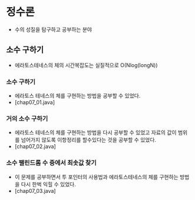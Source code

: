 # 정수론
- 수의 성질을 탐구하고 공부하는 분야

## 소수 구하기
- 에라토스테네스의 체의 시간복잡도는 실질적으로 O(Nlog(longN))

### 소수 구하기
- 에라토스 테네스의 체를 구현하는 방법을 공부할 수 있었다.
- [chap07_01.java]

### 거의 소수 구하기
- 에라토스 테네스의 체를 구현하는 방법을 다시 공부할 수 있었고 자료의 값이 범위를 넘어가지 않도록 이항정리를 할수있다는 것을 공부할 수 있었다.
- [chap07_02.java]

### 소수 팰린드롬 수 중에서 최솟값 찾기
- 이 문제를 공부하면서 투 포인터의 사용법과 에라토스테네스의 체를 구현하는 방법을 다시 한벅 익힐 수 있었다.
- [chap07_03.java]

